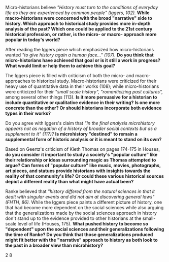 Micro-historians believe *"History must turn to the conditions of everyday life as they are experienced by common people" (Iggers, 102).* **While macro-historians were concerned with the broad "narrative" side to history. Which approach to historical study provides more in-depth analysis of the past? Which one could be applied to the 21st century historical profession, or rather, is the micro- or macro- approach more popular in today's world?**

After reading the Iggers piece which emphasized how micro-historians wanted *"to give history again a human face…" (107).* **Do you think that micro-historians have achieved that goal or is it still a work in progress? What would limit or help them to achieve this goal?**

The Iggers piece is filled with criticism of both the micro- and macro- approaches to historical study. Macro-historians were criticized for their heavy use of quantitative data in their works (108); while micro-historians were criticized for their *"small scale history", "romanticizing past cultures",* among several other things (113). **Is it more persuasive for a historian to include quantitative or qualitative evidence in their writing? Is one more concrete than the other? Or should historians incorporate both evidence types in their works?**

Do you agree with Iggers's claim that *"In the final analysis microhistory appears not as negation of a history of broader social contexts but as a supplement to it" (117)?* **Is microhistory "destined" to remain a supplemental form of historic analysis or it is meant to stand on its own?**

Based on Geertz's criticism of Kieth Thomas on pages 174-175 in Houses, **do you consider it important to study a society's "popular culture" like their relationship or ideas surrounding magic as Thomas attempted to argue? Can forms of "popular culture" like music, movies, photographs, art pieces, and statues provide historians with insights towards the reality of that community's life? Or could these various historical sources depict a different reality than what might have actual been?**

Ranke believed that *"history differed from the natural sciences in that it dealt with singular events and did not aim at discovering general laws" (FHTH, 86).* While the Iggers piece paints a different picture of history, one that had become more dependent on the social sciences while also arguing that the generalizations made by the social sciences approach in history don't stand up to the evidence provided to other historians at the small-scale level of life (Houses, 175). **What pushed history to become so "dependent" upon the social sciences and their generalizations following the time of Ranke? Do you think that those generalizations produced might fit better with the "narrative" approach to history as both look to the past in a broader view than microhistory?** 

2
8
